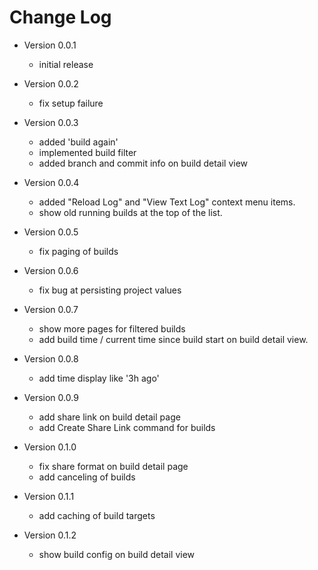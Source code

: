 # Change Log

* Version 0.0.1
  * initial release

* Version 0.0.2
  * fix setup failure

* Version 0.0.3
  * added 'build again'
  * implemented build filter
  * added branch and commit info on build detail view

* Version 0.0.4
  * added "Reload Log" and "View Text Log" context menu items.
  * show old running builds at the top of the list.

* Version 0.0.5
  * fix paging of builds

* Version 0.0.6
  * fix bug at persisting project values

* Version 0.0.7
  * show more pages for filtered builds
  * add build time / current time since build start on build detail view.

* Version 0.0.8
  * add time display like '3h ago'

* Version 0.0.9
  * add share link on build detail page
  * add Create Share Link command for builds

* Version 0.1.0
  * fix share format on build detail page
  * add canceling of builds

* Version 0.1.1
  * add caching of build targets

* Version 0.1.2
  * show build config on build detail view

